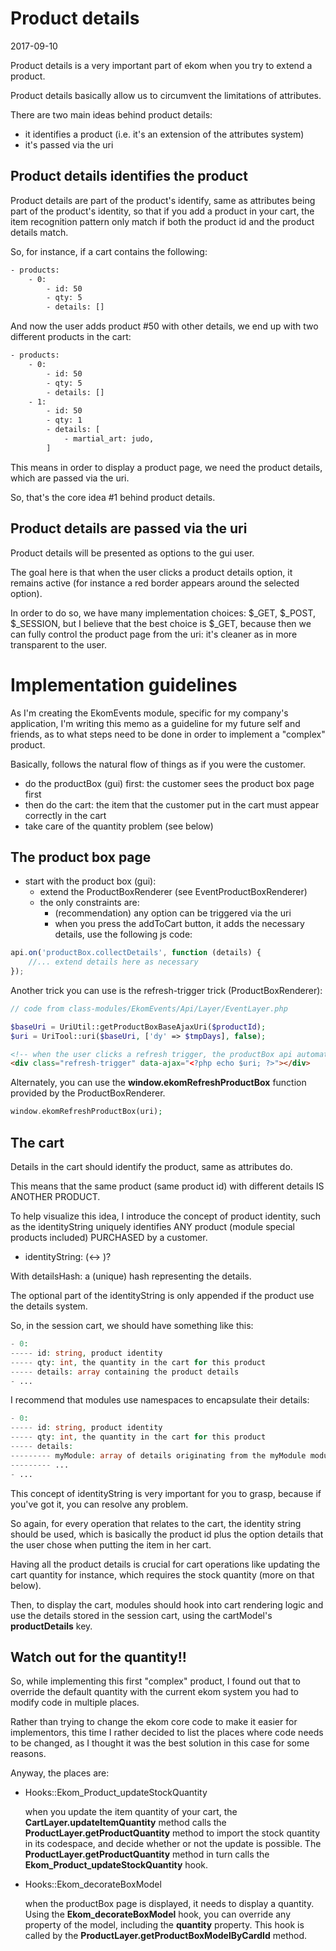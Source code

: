 Product details
===================
2017-09-10


Product details is a very important part of ekom when you try to extend a product.

Product details basically allow us to circumvent the limitations of attributes.


There are two main ideas behind product details:

- it identifies a product (i.e. it's an extension of the attributes system)
- it's passed via the uri



Product details identifies the product
---------------------------------------

Product details are part of the product's identify, same as attributes being part of the product's identity,
so that if you add a product in your cart, the item recognition pattern only match if both the product id and the product details match.

So, for instance, if a cart contains the following:

```txt
- products:
    - 0:
        - id: 50
        - qty: 5
        - details: []
```
        
        
And now the user adds product #50 with other details, we end up with two different products in the cart:        

```txt
- products:
    - 0:
        - id: 50
        - qty: 5
        - details: []
    - 1:
        - id: 50
        - qty: 1
        - details: [
            - martial_art: judo,
        ]
```



This means in order to display a product page, we need the product details, which are passed via the uri. 



So, that's the core idea #1 behind product details.





Product details are passed via the uri
---------------------------------------

Product details will be presented as options to the gui user.

The goal here is that when the user clicks a product details option, it remains active (for instance a red border appears around
the selected option).

In order to do so, we have many implementation choices: $_GET, $_POST, $_SESSION, but I believe that the best choice
is $_GET, because then we can fully control the product page from the uri: it's cleaner as in more transparent to the user.






Implementation guidelines
===========================

As I'm creating the EkomEvents module, specific for my company's application,
I'm writing this memo as a guideline for my future self and friends, as to what steps need to be done in order
to implement a "complex" product.


Basically, follows the natural flow of things as if you were the customer.
 

- do the productBox (gui) first: the customer sees the product box page first
- then do the cart: the item that the customer put in the cart must appear correctly in the cart
- take care of the quantity problem (see below)




The product box page
-----------------------
- start with the product box (gui):
    - extend the ProductBoxRenderer (see EventProductBoxRenderer)
    - the only constraints are:
        - (recommendation) any option can be triggered via the uri
        - when you press the addToCart button, it adds the necessary details, use the following js code:
        
```js 
api.on('productBox.collectDetails', function (details) {
    //... extend details here as necessary
});
```        


Another trick you can use is the refresh-trigger trick (ProductBoxRenderer):


```php
// code from class-modules/EkomEvents/Api/Layer/EventLayer.php

$baseUri = UriUtil::getProductBoxBaseAjaxUri($productId);
$uri = UriTool::uri($baseUri, ['dy' => $tmpDays], false);

```

```html
<!-- when the user clicks a refresh trigger, the productBox api automatically refreshes the page  -->
<div class="refresh-trigger" data-ajax="<?php echo $uri; ?>"></div>
```



Alternately, you can use the **window.ekomRefreshProductBox** function provided by the ProductBoxRenderer.


```php
window.ekomRefreshProductBox(uri);
```




The cart
---------

Details in the cart should identify the product, same as attributes do.

This means that the same product (same product id) with different details IS ANOTHER PRODUCT.


To help visualize this idea, I introduce the concept of product identity, such as the identityString uniquely
identifies ANY product (module special products included) PURCHASED by a customer.

- identityString: <productId> (<-> <detailsHash>)?

With detailsHash: a (unique) hash representing the details.

The optional part of the identityString is only appended if the product use the details system.

 
So, in the session cart, we should have something like this:

```php
- 0:
----- id: string, product identity
----- qty: int, the quantity in the cart for this product
----- details: array containing the product details
- ...
``` 

I recommend that modules use namespaces to encapsulate their details:

```php
- 0:
----- id: string, product identity
----- qty: int, the quantity in the cart for this product
----- details: 
--------- myModule: array of details originating from the myModule module
--------- ...
- ...
```                 


This concept of identityString is very important for you to grasp, because if you've got it, 
you can resolve any problem.

So again, for every operation that relates to the cart, the identity string should be used,
which is basically the product id plus the option details that the user chose when putting the item in her cart.

Having all the product details is crucial for cart operations like updating the cart quantity for instance,
which requires the stock quantity (more on that below).





Then, to display the cart, modules should hook into cart rendering logic and use the details stored in the session cart,
using the cartModel's **productDetails** key.



Watch out for the quantity!!
-----------------------------

So, while implementing this first "complex" product, I found out that to override the default quantity 
with the current ekom system you had to modify code in multiple places.

Rather than trying to change the ekom core code to make it easier for implementors, this time I rather decided
to list the places where code needs to be changed, as I thought it was the best solution in this case for some reasons.

Anyway, the places are:


- Hooks::Ekom_Product_updateStockQuantity

    when you update the item quantity of your cart, the **CartLayer.updateItemQuantity** method
    calls the **ProductLayer.getProductQuantity** method to import the stock quantity in its codespace, and decide
    whether or not the update is possible.
    The **ProductLayer.getProductQuantity** method in turn calls the **Ekom_Product_updateStockQuantity** hook.


- Hooks::Ekom_decorateBoxModel

    when the productBox page is displayed, it needs to display a quantity.
    Using the **Ekom_decorateBoxModel** hook, you can override any property of the model,
    including the **quantity** property.
    This hook is called by the **ProductLayer.getProductBoxModelByCardId** method.












